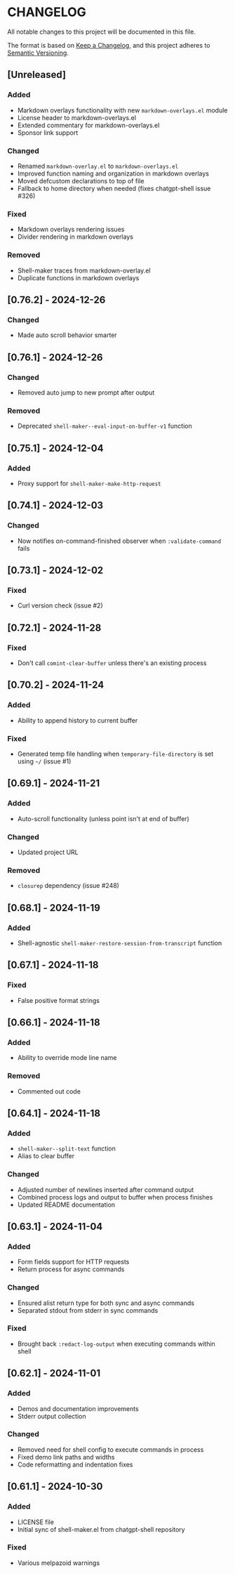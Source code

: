 # CHANGELOG

All notable changes to this project will be documented in this file.

The format is based on [Keep a Changelog](https://keepachangelog.com/en/1.1.0/),
and this project adheres to [Semantic Versioning](https://semver.org/spec/v2.0.0.html).

## [Unreleased]

### Added
- Markdown overlays functionality with new `markdown-overlays.el` module
- License header to markdown-overlays.el
- Extended commentary for markdown-overlays.el
- Sponsor link support

### Changed
- Renamed `markdown-overlay.el` to `markdown-overlays.el`
- Improved function naming and organization in markdown overlays
- Moved defcustom declarations to top of file
- Fallback to home directory when needed (fixes chatgpt-shell issue #326)

### Fixed
- Markdown overlays rendering issues
- Divider rendering in markdown overlays

### Removed
- Shell-maker traces from markdown-overlay.el
- Duplicate functions in markdown overlays

## [0.76.2] - 2024-12-26

### Changed
- Made auto scroll behavior smarter

## [0.76.1] - 2024-12-26

### Changed
- Removed auto jump to new prompt after output

### Removed
- Deprecated `shell-maker--eval-input-on-buffer-v1` function

## [0.75.1] - 2024-12-04

### Added
- Proxy support for `shell-maker-make-http-request`

## [0.74.1] - 2024-12-03

### Changed
- Now notifies on-command-finished observer when `:validate-command` fails

## [0.73.1] - 2024-12-02

### Fixed
- Curl version check (issue #2)

## [0.72.1] - 2024-11-28

### Fixed
- Don't call `comint-clear-buffer` unless there's an existing process

## [0.70.2] - 2024-11-24

### Added
- Ability to append history to current buffer

### Fixed
- Generated temp file handling when `temporary-file-directory` is set using `~/` (issue #1)

## [0.69.1] - 2024-11-21

### Added
- Auto-scroll functionality (unless point isn't at end of buffer)

### Changed
- Updated project URL

### Removed
- `closurep` dependency (issue #248)

## [0.68.1] - 2024-11-19

### Added
- Shell-agnostic `shell-maker-restore-session-from-transcript` function

## [0.67.1] - 2024-11-18

### Fixed
- False positive format strings

## [0.66.1] - 2024-11-18

### Added
- Ability to override mode line name

### Removed
- Commented out code

## [0.64.1] - 2024-11-18

### Added
- `shell-maker--split-text` function
- Alias to clear buffer

### Changed
- Adjusted number of newlines inserted after command output
- Combined process logs and output to buffer when process finishes
- Updated README documentation

## [0.63.1] - 2024-11-04

### Added
- Form fields support for HTTP requests
- Return process for async commands

### Changed
- Ensured alist return type for both sync and async commands
- Separated stdout from stderr in sync commands

### Fixed
- Brought back `:redact-log-output` when executing commands within shell

## [0.62.1] - 2024-11-01

### Added
- Demos and documentation improvements
- Stderr output collection

### Changed
- Removed need for shell config to execute commands in process
- Fixed demo link paths and widths
- Code reformatting and indentation fixes

## [0.61.1] - 2024-10-30

### Added
- LICENSE file
- Initial sync of shell-maker.el from chatgpt-shell repository

### Fixed
- Various melpazoid warnings
